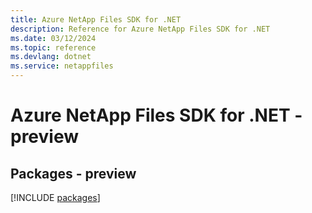 ```yaml
---
title: Azure NetApp Files SDK for .NET
description: Reference for Azure NetApp Files SDK for .NET
ms.date: 03/12/2024
ms.topic: reference
ms.devlang: dotnet
ms.service: netappfiles
---
```

# Azure NetApp Files SDK for .NET - preview
## Packages - preview
[!INCLUDE [packages](netapp-files-index.md)]